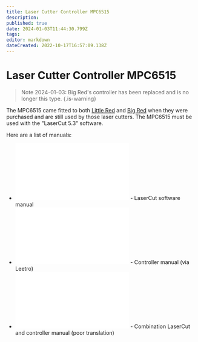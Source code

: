 ```yaml
---
title: Laser Cutter Controller MPC6515
description: 
published: true
date: 2024-01-03T11:44:30.799Z
tags: 
editor: markdown
dateCreated: 2022-10-17T16:57:09.138Z
---
```


# Laser Cutter Controller MPC6515

> Note 2024-01-03: Big Red's controller has been replaced and is no longer this type.
{.is-warning}


The MPC6515 came fitted to both [Little Red](/tools/lasercutters/littlered) and [Big Red](/tools/lasercutters/bigred) when they were purchased and are still used by those laser cutters. The MPC6515 must be used with the "LaserCut 5.3" software.

Here are a list of manuals:

-   <embed src="/tools/lasercutters/lasercut5.3_manual_v1.6.pdf" class="align-center" /> - LaserCut software manual
-   <embed src="/tools/lasercutters/mpc6515_manual.pdf" class="align-center" /> - Controller manual (via Leetro)
-   <embed src="/tools/lasercutters/laser_cutter_manual_bigred_mpc6515_20140701113449_50485.pdf" class="align-center" /> - Combination LaserCut and controller manual (poor translation)
